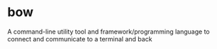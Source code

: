 # bow
A command-line utility tool and framework/programming language to connect and communicate to a terminal and back
